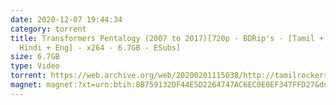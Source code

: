```yaml
---
date: 2020-12-07 19:44:34
category: torrent
title: Transformers Pentalogy (2007 to 2017)[720p - BDRip's - [Tamil + Telugu +
  Hindi + Eng] - x264 - 6.7GB - ESubs]
size: 6.7GB
type: Video
torrent: https://web.archive.org/web/20200201115038/http://tamilrockers.ws/index.php?app=core&module=attach&section=attach&attach_id=23808
magnet: magnet:?xt=urn:btih:8B759132DF44E5D2264747AC6EC0E0EF347FFD27&dn=www.TamilRockers.sh%20-%20Transformers%20Pentalogy%20%282007%20to%202017%29%5b720p%20-%20BDRip%27s%20-%20%5bTamil%20%2b%20Telugu%20%2b%20Hindi%20%2b%20Eng%5d&tr=udp%3a%2f%2ftracker.leechers-paradise.org%3a6969%2fannounce&tr=udp%3a%2f%2ftracker.opentrackr.org%3a1337%2fannounce&tr=udp%3a%2f%2feddie4.nl%3a6969%2fannounce&tr=udp%3a%2f%2f9.rarbg.me%3a2740%2fannounce&tr=udp%3a%2f%2f9.rarbg.to%3a2800%2fannounce&tr=udp%3a%2f%2fpublic.popcorn-tracker.org%3a6969%2fannounce&tr=udp%3a%2f%2ftracker.opentrackr.org%3a1337%2fannounce&tr=udp%3a%2f%2fp4p.arenabg.ch%3a1337%2fannounce&tr=udp%3a%2f%2ftracker.internetwarriors.net%3a1337%2fannounce&tr=udp%3a%2f%2ftracker.coppersurfer.tk%3a6969%2fannounce&tr=http%3a%2f%2ftorrentsmd.com%3a8080%2fannounce
---
```

